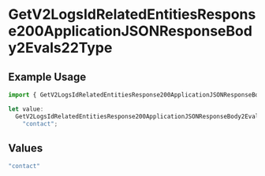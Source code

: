 # GetV2LogsIdRelatedEntitiesResponse200ApplicationJSONResponseBody2Evals22Type

## Example Usage

```typescript
import { GetV2LogsIdRelatedEntitiesResponse200ApplicationJSONResponseBody2Evals22Type } from "orq-poc-typescript-multi-env-version/models/operations";

let value:
  GetV2LogsIdRelatedEntitiesResponse200ApplicationJSONResponseBody2Evals22Type =
    "contact";
```

## Values

```typescript
"contact"
```